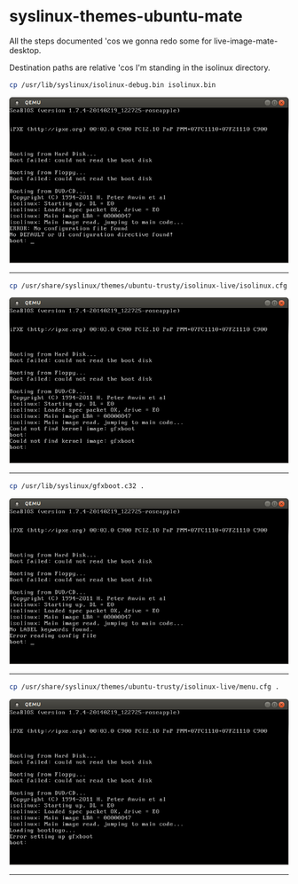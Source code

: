 syslinux-themes-ubuntu-mate
===========================
All the steps documented 'cos we gonna redo some for live-image-mate-desktop.

Destination paths are relative 'cos I'm standing in the isolinux directory.

``` bash
cp /usr/lib/syslinux/isolinux-debug.bin isolinux.bin
```
![](docs/no_configuration_file_found.png)
***
``` bash
cp /usr/share/syslinux/themes/ubuntu-trusty/isolinux-live/isolinux.cfg .
```
![](docs/could_not_find_kernel_image_gfxboot.png)
***
``` bash
cp /usr/lib/syslinux/gfxboot.c32 .
```
![](docs/no_label_keywords_found.png)
***
``` bash
cp /usr/share/syslinux/themes/ubuntu-trusty/isolinux-live/menu.cfg .
```
![](docs/error_setting_up_gfxboot.png)
***

